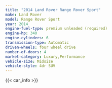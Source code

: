 ```yaml
---
title: "2014 Land Rover Range Rover Sport"
make: Land Rover
model: Range Rover Sport
year: 2014
engine-fuel-type: premium unleaded (required)
engine-hp: 340
engine-cylinders: 6
transmission-type: Automatic
driven-wheels: four wheel drive
number-of-doors: 4
market-category: Luxury,Performance
vehicle-size: Midsize
vehicle-style: 4dr SUV
---
```


{{< car_info >}}
